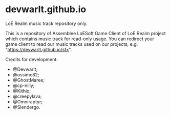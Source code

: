 # devwarlt.github.io

LoE Realm music track repository only.

This is a repository of Assemblee LoESoft Game Client of LoE Realm project which contains music track for read-only usage. You can redirect your game client to read our music tracks used on our projects, e.g. "https://devwarlt.github.io/sfx".

Credits for development:

- @Devwarlt;
- @ossimc82;
- @GhostMaree;
- @cp-nilly;
- @Kithio;
- @creepylava;
- @Omniraptyr;
- @Slendergo.
